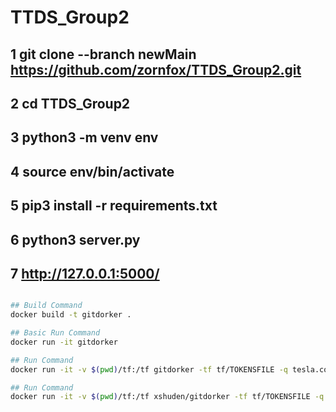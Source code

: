 # TTDS_Group2

 
## 1 git clone --branch newMain https://github.com/zornfox/TTDS_Group2.git
## 2 cd TTDS_Group2
## 3 python3 -m venv env
## 4 source env/bin/activate
## 5 pip3 install -r requirements.txt
## 6 python3 server.py
## 7 http://127.0.0.1:5000/

```bash

## Build Command
docker build -t gitdorker .

## Basic Run Command
docker run -it gitdorker

## Run Command
docker run -it -v $(pwd)/tf:/tf gitdorker -tf tf/TOKENSFILE -q tesla.com -d dorks/DORKFILE -o tesla

## Run Command
docker run -it -v $(pwd)/tf:/tf xshuden/gitdorker -tf tf/TOKENSFILE -q tesla.com -d dorks/DORKFILE -o tesla

```

